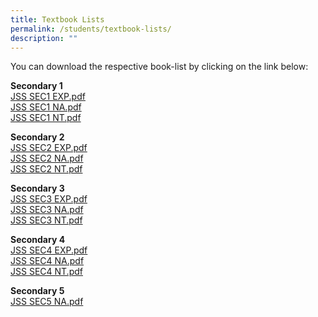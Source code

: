```yaml
---
title: Textbook Lists
permalink: /students/textbook-lists/
description: ""
---
```

You can download the respective book-list by clicking on the link below:  
  

**Secondary 1** <br>
[JSS SEC1 EXP.pdf](/files/JSS%20SEC1%20EXP.pdf) <br>
[JSS SEC1 NA.pdf](/files/JSS%20SEC1%20NA.pdf) <Br>
[JSS SEC1 NT.pdf](/files/JSS%20SEC1%20NT.pdf)
  
**Secondary 2** <br>
[JSS SEC2 EXP.pdf](/files/JSS%20SEC2%20EXP.pdf) <br>
[JSS SEC2 NA.pdf](/files/JSS%20SEC2%20NA.pdf) <br>
[JSS SEC2 NT.pdf](/files/JSS%20SEC2%20NT.pdf)
  
**Secondary 3** <br>
[JSS SEC3 EXP.pdf](/files/JSS%20SEC3%20EXP.pdf) <br> 
[JSS SEC3 NA.pdf](/files/JSS%20SEC3%20NA.pdf) <br>
[JSS SEC3 NT.pdf](/files/JSS%20SEC3%20NT.pdf)
  
**Secondary 4** <br>
[JSS SEC4 EXP.pdf](/files/JSS%20SEC4%20EXP.pdf) <br>
[JSS SEC4 NA.pdf](/files/JSS%20SEC4%20NA.pdf) <br>
[JSS SEC4 NT.pdf](/files/JSS%20SEC4%20NT.pdf)
  
**Secondary 5** <br>
[JSS SEC5 NA.pdf](/files/JSS%20SEC5%20NA.pdf)